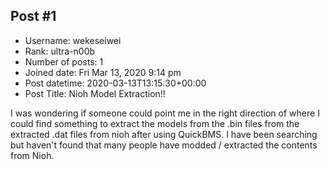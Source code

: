 ## Post #1
- Username: wekeseiwei
- Rank: ultra-n00b
- Number of posts: 1
- Joined date: Fri Mar 13, 2020 9:14 pm
- Post datetime: 2020-03-13T13:15:30+00:00
- Post Title: Nioh Model Extraction!!

I was wondering if someone could point me in the right direction of where I could find something to extract the models from the .bin files from the extracted .dat files from nioh after using QuickBMS. I have been searching but haven't found that many people have modded / extracted the contents from Nioh.
